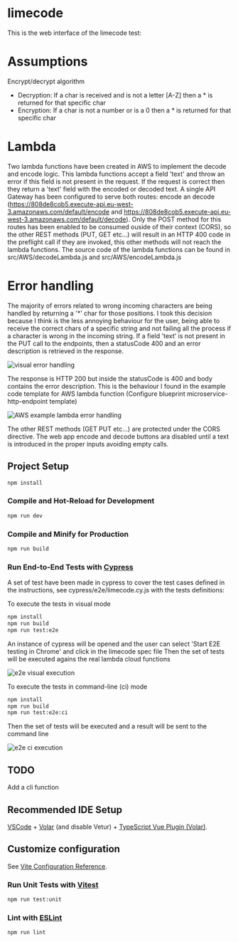 # limecode
This is the web interface of the limecode test:

# Assumptions

Encrypt/decrypt algorithm
* Decryption: If a char is received and is not a letter [A-Z] then a * is returned for that specific char
* Encryption: If a char is not a number or is a 0 then a * is returned for that specific char


# Lambda

Two lambda functions have been created in AWS to implement the decode and encode logic. This lambda functions accept a field 'text' and throw an error if this field is not present in the request. If the request is correct then they return a 'text' field with the encoded or decoded text.
A single API Gateway has been configured to serve both routes: encode an decode (https://808de8cob5.execute-api.eu-west-3.amazonaws.com/default/encode and https://808de8cob5.execute-api.eu-west-3.amazonaws.com/default/decode).
Only the POST method for this routes has been enabled to be consumed ouside of their context (CORS), so the other REST methods (PUT, GET etc...) will result in an HTTP 400 code in the preflight call if they are invoked, this other methods will not reach the lambda functions.
The source code of the lambda functions can be found in src/AWS/decodeLambda.js and src/AWS/encodeLambda.js

# Error handling

The majority of errors related to wrong incoming characters are being handled by returning a '*' char for those positions. I took this decision because I think is the less annoying behaviour for the user, being able to receive the correct chars of a specific string and not failing all the process if a character is wrong in the incoming string.
If a field 'text' is not present in the PUT call to the endpoints, then a statusCode 400 and an error description is retrieved in the response.

![visual error handling](https://github.com/arturogalan/limecode/blob/master/screenshots/errorHandling.png?raw=true)

The response is HTTP 200 but inside the statusCode is 400 and body contains the error description. This is the behaviour I found in the example code template for AWS lambda function (Configure blueprint microservice-http-endpoint template)

![AWS example lambda error handling](https://github.com/arturogalan/limecode/blob/master/screenshots/errorHandling2.png?raw=true)


The other REST methods (GET PUT etc...) are protected under the CORS directive.
The web app encode and decode buttons ara disabled until a text is introduced in the proper inputs avoiding empty calls.

## Project Setup

```sh
npm install
```

### Compile and Hot-Reload for Development

```sh
npm run dev
```

### Compile and Minify for Production

```sh
npm run build
```

### Run End-to-End Tests with [Cypress](https://www.cypress.io/)

A set of test have been made in cypress to cover the test cases defined in the instructions, see cypress/e2e/limecode.cy.js with the tests definitions:

To execute the tests in visual mode
```sh
npm install
npm run build
npm run test:e2e
```
An instance of cypress will be opened and the user can select 'Start E2E testing in Chrome' and click in the limecode spec file
Then the set of tests will be executed agains the real lambda cloud functions

![e2e visual execution](https://github.com/arturogalan/limecode/blob/master/screenshots/e2etests.png?raw=true)

To execute the tests in command-line (ci) mode
```sh
npm install
npm run build
npm run test:e2e:ci
```

Then the set of tests will be executed and a result will be sent to the command line

![e2e ci execution](https://github.com/arturogalan/limecode/blob/master/screenshots/e2etests_ci.png?raw=true)


## TODO
Add a cli function




## Recommended IDE Setup

[VSCode](https://code.visualstudio.com/) + [Volar](https://marketplace.visualstudio.com/items?itemName=Vue.volar) (and disable Vetur) + [TypeScript Vue Plugin (Volar)](https://marketplace.visualstudio.com/items?itemName=Vue.vscode-typescript-vue-plugin).

## Customize configuration

See [Vite Configuration Reference](https://vitejs.dev/config/).



### Run Unit Tests with [Vitest](https://vitest.dev/)

```sh
npm run test:unit
```


### Lint with [ESLint](https://eslint.org/)

```sh
npm run lint
```
